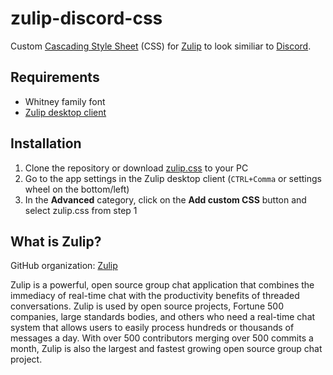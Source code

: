 # zulip-discord-css
Custom [Cascading Style Sheet](https://en.wikipedia.org/wiki/CSS) (CSS) for [Zulip](https://zulip.com/) to look similiar to [Discord](https://discord.com/).

## Requirements
- Whitney family font
- [Zulip desktop client](https://zulip.com/apps/windows)

## Installation
1. Clone the repository or download [zulip.css](zulip.css) to your PC
2. Go to the app settings in the Zulip desktop client (`CTRL+Comma` or settings wheel on the bottom/left)
3. In the **Advanced** category, click on the **Add custom CSS** button and select zulip.css from step 1

## What is Zulip?
GitHub organization: [Zulip](https://github.com/zulip)

Zulip is a powerful, open source group chat application that combines the immediacy of real-time chat with the productivity benefits of threaded conversations. Zulip is used by open source projects, Fortune 500 companies, large standards bodies, and others who need a real-time chat system that allows users to easily process hundreds or thousands of messages a day. With over 500 contributors merging over 500 commits a month, Zulip is also the largest and fastest growing open source group chat project.
